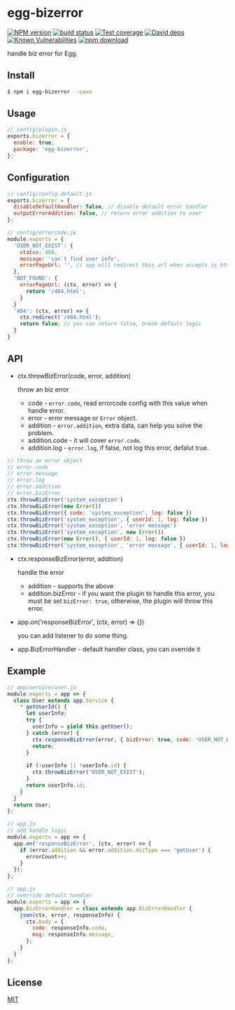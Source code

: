 # egg-bizerror

[![NPM version][npm-image]][npm-url]
[![build status][travis-image]][travis-url]
[![Test coverage][codecov-image]][codecov-url]
[![David deps][david-image]][david-url]
[![Known Vulnerabilities][snyk-image]][snyk-url]
[![npm download][download-image]][download-url]

[npm-image]: https://img.shields.io/npm/v/egg-bizerror.svg?style=flat-square
[npm-url]: https://npmjs.org/package/egg-bizerror
[travis-image]: https://img.shields.io/travis/beliefgp/egg-bizerror.svg?style=flat-square
[travis-url]: https://travis-ci.org/beliefgp/egg-bizerror
[codecov-image]: https://img.shields.io/codecov/c/github/beliefgp/egg-bizerror.svg?style=flat-square
[codecov-url]: https://codecov.io/github/beliefgp/egg-bizerror?branch=master
[david-image]: https://img.shields.io/david/beliefgp/egg-bizerror.svg?style=flat-square
[david-url]: https://david-dm.org/beliefgp/egg-bizerror
[snyk-image]: https://snyk.io/test/npm/egg-bizerror/badge.svg?style=flat-square
[snyk-url]: https://snyk.io/test/npm/egg-bizerror
[download-image]: https://img.shields.io/npm/dm/egg-bizerror.svg?style=flat-square
[download-url]: https://npmjs.org/package/egg-bizerror

handle biz error for Egg.

## Install

```bash
$ npm i egg-bizerror --save
```

## Usage

```js
// config/plugin.js
exports.bizerror = {
  enable: true,
  package: 'egg-bizerror',
};
```

## Configuration

```js
// config/config.default.js
exports.bizerror = {
  disableDefaultHandler: false, // disable default error handler
  outputErrorAddition: false, // return error addition to user
};

// config/errorcode.js
module.exports = {
  'USER_NOT_EXIST': {
    status: 400,
    message: 'can`t find user info',
    errorPageUrl: '', // app will redirect this url when accepts is html 
  },
  'NOT_FOUND': {
    errorPageUrl: (ctx, error) => {
      return '/404.html';
    }
  }
  '404': (ctx, error) => {
    ctx.redirect('/404.html');
    return false; // you can return false, break default logic
  }
}
```

## API

* ctx.throwBizError(code, error, addition)

  throw an biz error

  * code - `error.code`, read errorcode config with this value when handle error.
  * error - error message or `Error` object.
  * addition - `error.addition`, extra data, can help you solve the problem.
  * addition.code - it will cover `error.code`.
  * addition.log - `error.log`, if false, not log this error, defalut true.

```js
// throw an error object
// error.code
// error.message
// error.log
// error.addition
// error.bizError
ctx.throwBizError('system_exception')
ctx.throwBizError(new Error())
ctx.throwBizError({ code: 'system_exception', log: false })
ctx.throwBizError('system_exception', { userId: 1, log: false })
ctx.throwBizError('system_exception', 'error message')
ctx.throwBizError('system_exception', new Error())
ctx.throwBizError(new Error(), { userId: 1, log: false })
ctx.throwBizError('system_exception', 'error message', { userId: 1, log: false })
```

* ctx.responseBizError(error, addition)

  handle the error

  * addition - supports the above
  * addition.bizError - if you want the plugin to handle this error, you must be set `bizError: true`, otherwise, the plugin will throw this error.

* app.on('responseBizError', (ctx, error) => {})

  you can add listener to do some thing.

* app.BizErrorHandler - default handler class, you can override it

## Example

```js
// app/service/user.js
module.exports = app => {
  class User extends app.Service {
    * getUserId() {
      let userInfo;
      try {
        userInfo = yield this.getUser();
      } catch (error) {
        ctx.responseBizError(error, { bizError: true, code: 'USER_NOT_EXIST' })
        return;
      }
      
      if (!userInfo || !userInfo.id) {
        ctx.throwBizError('USER_NOT_EXIST');
      }
      return userInfo.id;
    }
  }
  return User;
};

// app.js
// add handle logic
module.exports = app => {
  app.on('responseBizError', (ctx, error) => {
    if (error.addition && error.addition.dizType === 'getUser') {
      errorCount++;
    }
  });
};

// app.js
// override default handler
module.exports = app => {
  app.BizErrorHandler = class extends app.BizErrorHandler {
    json(ctx, error, responseInfo) {
      ctx.body = {
        code: responseInfo.code,
        msg: responseInfo.message,
      };
    }
  }
};

```

## License

[MIT](LICENSE)
